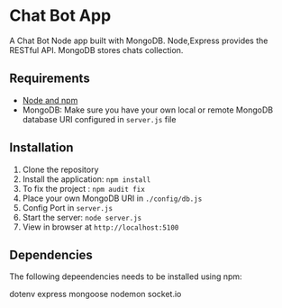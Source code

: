 # Chat Bot App

A Chat Bot Node app built with MongoDB.
Node,Express provides the RESTful API.
MongoDB stores chats collection.

## Requirements

-   [Node and npm](http://nodejs.org)
-   MongoDB: Make sure you have your own local or remote MongoDB database URI configured in `server.js` file

## Installation

1. Clone the repository
2. Install the application: `npm install`
3. To fix the project : `npm audit fix`
4. Place your own MongoDB URI in `./config/db.js`
5. Config Port in `server.js`
6. Start the server: `node server.js`
7. View in browser at `http://localhost:5100`

## Dependencies

The following depeendencies needs to be installed using npm:

dotenv
express
mongoose
nodemon
socket.io
